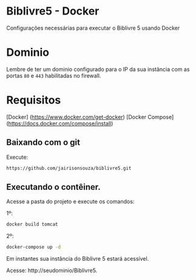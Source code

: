# Biblivre5 - Docker
Configurações necessárias para executar o Biblivre 5 usando Docker

# Dominio
Lembre de ter um dominio configurado para o IP da sua instância com as portas `80` e `443` habilitadas no firewall.

# Requisitos
[Docker] (https://www.docker.com/get-docker)
[Docker Compose] (https://docs.docker.com/compose/install)

## Baixando com o git
Execute:

```bash
https://github.com/jairisonsouza/biblivre5.git
```

## Executando o contêiner.

Acesse a pasta do projeto e execute os comandos:

1º:
```bash
docker build tomcat
```

2º:
```bash
docker-compose up -d
```

Em instantes sua instância do Biblivre 5 estará acessível.

Acesse: http://seudominio/Biblivre5.
